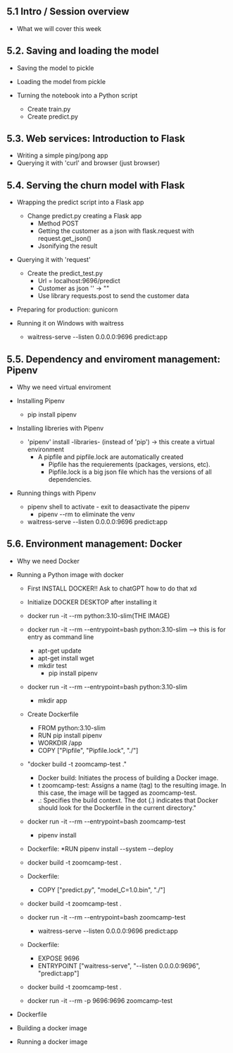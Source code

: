 ## 5.1 Intro / Session overview

* What we will cover this week

## 5.2. Saving and loading the model

* Saving the model to pickle

* Loading the model from pickle

* Turning the notebook into a Python script
    * Create train.py
    * Create predict.py

## 5.3. Web services: Introduction to Flask

* Writing a simple ping/pong app
* Querying it with 'curl' and browser (just browser)

## 5.4. Serving the churn model with Flask

* Wrapping the predict script into a Flask app
    * Change predict.py creating a Flask app
        * Method POST
        * Getting the customer as a json with flask.request with request.get_json()
        * Jsonifying the result

* Querying it with 'request'
    * Create the predict_test.py
        * Url = localhost:9696/predict
        * Customer as json '' -> ""
        * Use library requests.post to send the customer data

* Preparing for production: gunicorn 

* Running it on Windows with waitress
    * waitress-serve --listen 0.0.0.0:9696 predict:app

## 5.5. Dependency and enviroment management: Pipenv

* Why we need virtual enviroment

* Installing Pipenv
    * pip install pipenv

* Installing libreries with Pipenv
    * 'pipenv' install -libraries- (instead of 'pip') -> this create a virtual environment
        * A pipfile and pipfile.lock are automatically created
            * Pipfile has the requierements (packages, versions, etc).
            * Pipfile.lock is a big json file which has the versions of all dependencies.

* Running things with Pipenv
    * pipenv shell to activate - exit to deasactivate the pipenv
        * pipenv --rm to eliminate the venv
    * waitress-serve --listen 0.0.0.0:9696 predict:app

## 5.6. Environment management: Docker
* Why we need Docker

* Running a Python image with docker
    * First INSTALL DOCKER!! Ask to chatGPT how to do that xd
    * Initialize DOCKER DESKTOP after installing it
    * docker run -it --rm  python:3.10-slim(THE IMAGE)
    
    * docker run -it --rm --entrypoint=bash python:3.10-slim --> this is for entry as command line
        * apt-get update
        * apt-get install wget
        * mkdir test
            * pip install pipenv
    * docker run -it --rm --entrypoint=bash python:3.10-slim
        * mkdir app

    * Create Dockerfile 
        * FROM python:3.10-slim
        * RUN pip install pipenv
        * WORKDIR /app
        * COPY ["Pipfile", "Pipfile.lock", "./"]

    * "docker build -t zoomcamp-test ."
        * Docker build: Initiates the process of building a Docker image.
        * t zoomcamp-test: Assigns a name (tag) to the resulting image. In this case, the image will be tagged as zoomcamp-test.
        * .: Specifies the build context. The dot (.) indicates that Docker should look for the Dockerfile in the current directory."
    * docker run -it --rm --entrypoint=bash zoomcamp-test
        * pipenv install
    
    * Dockerfile:
        *RUN pipenv install --system --deploy
    
    * docker build -t zoomcamp-test .

    * Dockerfile:
        * COPY ["predict.py", "model_C=1.0.bin", "./"]

    * docker build -t zoomcamp-test .

    * docker run -it --rm --entrypoint=bash zoomcamp-test
        * waitress-serve --listen 0.0.0.0:9696 predict:app
    
    * Dockerfile:
        * EXPOSE 9696
        * ENTRYPOINT ["waitress-serve", "--listen 0.0.0.0:9696", "predict:app"]
    
    * docker build -t zoomcamp-test .
    * docker run -it --rm -p 9696:9696 zoomcamp-test

* Dockerfile
* Building a docker image
* Running a docker image